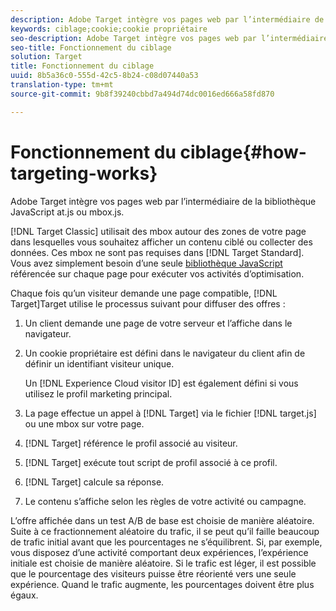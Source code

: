 ```yaml
---
description: Adobe Target intègre vos pages web par l’intermédiaire de la bibliothèque JavaScript at.js ou mbox.js.
keywords: ciblage;cookie;cookie propriétaire
seo-description: Adobe Target intègre vos pages web par l’intermédiaire de la bibliothèque JavaScript at.js ou mbox.js.
seo-title: Fonctionnement du ciblage
solution: Target
title: Fonctionnement du ciblage
uuid: 8b5a36c0-555d-42c5-8b24-c08d07440a53
translation-type: tm+mt
source-git-commit: 9b8f39240cbbd7a494d74dc0016ed666a58fd870

---
```



# Fonctionnement du ciblage{#how-targeting-works}

Adobe Target intègre vos pages web par l’intermédiaire de la bibliothèque JavaScript at.js ou mbox.js.

[!DNL Target Classic] utilisait des mbox autour des zones de votre page dans lesquelles vous souhaitez afficher un contenu ciblé ou collecter des données. Ces mbox ne sont pas requises dans [!DNL Target Standard]. Vous avez simplement besoin d’une seule [bibliothèque JavaScript](../c-implementing-target/c-considerations-before-you-implement-target/target-implement.md#concept_60B748DE4293488F917E8F1FA4C7E9EB) référencée sur chaque page pour exécuter vos activités d’optimisation.

Chaque fois qu’un visiteur demande une page compatible, [!DNL Target]Target utilise le processus suivant pour diffuser des offres :

1. Un client demande une page de votre serveur et l’affiche dans le navigateur.
1. Un cookie propriétaire est défini dans le navigateur du client afin de définir un identifiant visiteur unique.

   Un [!DNL Experience Cloud visitor ID] est également défini si vous utilisez le profil marketing principal.

1. La page effectue un appel à [!DNL Target] via le fichier [!DNL target.js] ou une mbox sur votre page.
1. [!DNL Target] référence le profil associé au visiteur.
1. [!DNL Target] exécute tout script de profil associé à ce profil.
1. [!DNL Target] calcule sa réponse.
1. Le contenu s’affiche selon les règles de votre activité ou campagne.

L’offre affichée dans un test A/B de base est choisie de manière aléatoire. Suite à ce fractionnement aléatoire du trafic, il se peut qu’il faille beaucoup de trafic initial avant que les pourcentages ne s’équilibrent. Si, par exemple, vous disposez d’une activité comportant deux expériences, l’expérience initiale est choisie de manière aléatoire. Si le trafic est léger, il est possible que le pourcentage des visiteurs puisse être réorienté vers une seule expérience. Quand le trafic augmente, les pourcentages doivent être plus égaux.
